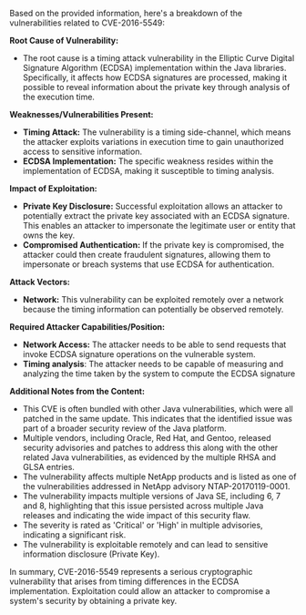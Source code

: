 Based on the provided information, here's a breakdown of the vulnerabilities related to CVE-2016-5549:

**Root Cause of Vulnerability:**

*   The root cause is a timing attack vulnerability in the Elliptic Curve Digital Signature Algorithm (ECDSA) implementation within the Java libraries. Specifically, it affects how ECDSA signatures are processed, making it possible to reveal information about the private key through analysis of the execution time.

**Weaknesses/Vulnerabilities Present:**

*   **Timing Attack:** The vulnerability is a timing side-channel, which means the attacker exploits variations in execution time to gain unauthorized access to sensitive information.
*   **ECDSA Implementation:** The specific weakness resides within the implementation of ECDSA, making it susceptible to timing analysis.

**Impact of Exploitation:**

*   **Private Key Disclosure:** Successful exploitation allows an attacker to potentially extract the private key associated with an ECDSA signature. This enables an attacker to impersonate the legitimate user or entity that owns the key.
*   **Compromised Authentication:** If the private key is compromised, the attacker could then create fraudulent signatures, allowing them to impersonate or breach systems that use ECDSA for authentication.

**Attack Vectors:**

*   **Network:** This vulnerability can be exploited remotely over a network because the timing information can potentially be observed remotely.

**Required Attacker Capabilities/Position:**

*   **Network Access:** The attacker needs to be able to send requests that invoke ECDSA signature operations on the vulnerable system.
*  **Timing analysis**: The attacker needs to be capable of measuring and analyzing the time taken by the system to compute the ECDSA signature

**Additional Notes from the Content:**

*   This CVE is often bundled with other Java vulnerabilities, which were all patched in the same update. This indicates that the identified issue was part of a broader security review of the Java platform.
* Multiple vendors, including Oracle, Red Hat, and Gentoo, released security advisories and patches to address this along with the other related Java vulnerabilities, as evidenced by the multiple RHSA and GLSA entries.
* The vulnerability affects multiple NetApp products and is listed as one of the vulnerabilities addressed in NetApp advisory NTAP-20170119-0001.
*   The vulnerability impacts multiple versions of Java SE, including 6, 7 and 8, highlighting that this issue persisted across multiple Java releases and indicating the wide impact of this security flaw.
* The severity is rated as 'Critical' or 'High' in multiple advisories, indicating a significant risk.
* The vulnerability is exploitable remotely and can lead to sensitive information disclosure (Private Key).

In summary, CVE-2016-5549 represents a serious cryptographic vulnerability that arises from timing differences in the ECDSA implementation. Exploitation could allow an attacker to compromise a system's security by obtaining a private key.